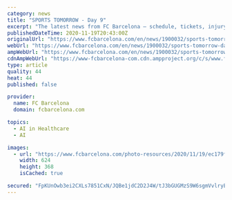```yaml
---
category: news
title: "SPORTS TOMORROW - Day 9"
excerpt: "The latest news from FC Barcelona — schedule, tickets, injury updates, player info, video, match stats and highlights, standings, official shop & more"
publishedDateTime: 2020-11-19T20:43:00Z
originalUrl: "https://www.fcbarcelona.com/en/news/1900032/sports-tomorrow-day-9"
webUrl: "https://www.fcbarcelona.com/en/news/1900032/sports-tomorrow-day-9"
ampWebUrl: "https://www.fcbarcelona.com/en/news/1900032/sports-tomorrow-day-9/amp"
cdnAmpWebUrl: "https://www-fcbarcelona-com.cdn.ampproject.org/c/s/www.fcbarcelona.com/en/news/1900032/sports-tomorrow-day-9/amp"
type: article
quality: 44
heat: 44
published: false

provider:
  name: FC Barcelona
  domain: fcbarcelona.com

topics:
  - AI in Healthcare
  - AI

images:
  - url: "https://www.fcbarcelona.com/photo-resources/2020/11/19/ec179fee-255a-4157-a818-eae67c0661cd/mini_3200x2000-BIHUB-Resumen-Day9.jpg?width=624&height=368"
    width: 624
    height: 368
    isCached: true

secured: "FpKUnOwb3ei2CXLs7851CxN/JQBe1jdC2D2J4W/tJ3bGUGMzS9W6sgmVvlryEVtM5eWiDAybRySAkxC3wURdh3q3J7wddSVfqL+XfI/cIVrsYypGQYujJOMiCjK78fyiUQLErI+ptzvRjh1t+jJwVM9TqmKZuBzn99cCP2V9OhnDKnA7Uep0n0XvyE7YJF8l1nRSJ15RqgKckLiWasxzINi+pg8QcWEBkC4asFYtbc2AtQgnfD3CyuQhX+Qj2XI7AWTU3iMjk2fm+FIUd8smoSNuTo4b25PMsxIUAe4ieKZ7TqAxyRdB3DjM9Ox9Flqyq+1bJ/0pzy+Aa4l/2RsNM0vokwGNVQ6ZwlZcAR4f0Nw=;CYehDSusVPe/ss50yg1aTw=="
---
```


